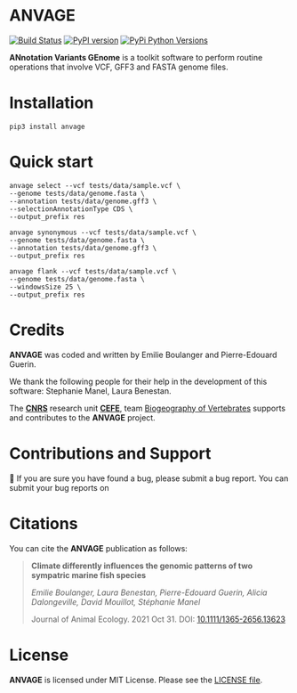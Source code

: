 # ANVAGE

[![Build Status](https://travis-ci.com/Grelot/anvage.svg?branch=main)](https://travis-ci.com/Grelot/anvage)
[![PyPI version](https://badge.fury.io/py/anvage.svg)](https://badge.fury.io/py/anvage)
[![PyPi Python Versions](https://img.shields.io/pypi/pyversions/anvage.svg)](https://pypi.org/project/anvage)




**ANnotation Variants GEnome** is a toolkit software to perform routine operations that involve VCF, GFF3 and FASTA genome files.

# Installation

```
pip3 install anvage
```


# Quick start


```
anvage select --vcf tests/data/sample.vcf \
--genome tests/data/genome.fasta \
--annotation tests/data/genome.gff3 \
--selectionAnnotationType CDS \
--output_prefix res
```


```
anvage synonymous --vcf tests/data/sample.vcf \
--genome tests/data/genome.fasta \
--annotation tests/data/genome.gff3 \
--output_prefix res
```


```
anvage flank --vcf tests/data/sample.vcf \
--genome tests/data/genome.fasta \
--windowsSize 25 \
--output_prefix res
```

# Credits

**ANVAGE** was coded and written by Emilie Boulanger and Pierre-Edouard Guerin.

We thank the following people for their help in the development of this software: Stephanie Manel, Laura Benestan.

The [**CNRS**](https://www.cnrs.fr/) research unit [**CEFE**](https://www.cefe.cnrs.fr/fr/), team [Biogeography of Vertebrates](https://twitter.com/ephe_bev) supports and contributes to the **ANVAGE** project.

# Contributions and Support

🐛 If you are sure you have found a bug, please submit a bug report. You can submit your bug reports on 


# Citations

You can cite the **ANVAGE** publication as follows:

> **Climate differently influences the genomic patterns of two sympatric marine fish species**
>
> *Emilie Boulanger, Laura Benestan, Pierre-Edouard Guerin, Alicia Dalongeville, David Mouillot, Stéphanie Manel*
>
> Journal of Animal Ecology. 2021 Oct 31. DOI: [10.1111/1365-2656.13623](https://doi.org/10.1111/1365-2656.13623)


# License

**ANVAGE** is licensed under MIT License. Please see the [LICENSE file](https://github.com/Grelot/anvage/blob/main/LICENSE).

